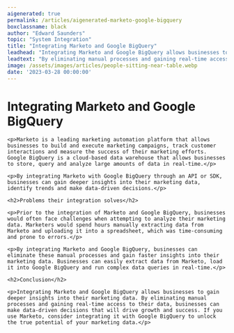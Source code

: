 ```yaml
---
aigenerated: true
permalink: /articles/aigenerated-marketo-google-bigquery
boxclassname: black
author: "Edward Saunders"
topic: "System Integration"
title: "Integrating Marketo and Google BigQuery"
leadhead: "Integrating Marketo and Google BigQuery allows businesses to gain deeper insights into their marketing data"
leadtext: "By eliminating manual processes and gaining real-time access to their data, businesses can make data-driven decisions that will drive growth and success. If you use Marketo, consider integrating it with Google BigQuery to unlock the true potential of your marketing data."
image: /assets/images/articles/people-sitting-near-table.webp
date: '2023-03-28 00:00:00'
---
```

<div class="arttext">    <h1>Integrating Marketo and Google BigQuery</h1>
    
    <p>Marketo is a leading marketing automation platform that allows businesses to build and execute marketing campaigns, track customer interactions and measure the success of their marketing efforts. Google BigQuery is a cloud-based data warehouse that allows businesses to store, query and analyze large amounts of data in real-time.</p>
    
    <p>By integrating Marketo with Google BigQuery through an API or SDK, businesses can gain deeper insights into their marketing data, identify trends and make data-driven decisions.</p>
    
    <h2>Problems their integration solves</h2>
    
    <p>Prior to the integration of Marketo and Google BigQuery, businesses would often face challenges when attempting to analyze their marketing data. Marketers would spend hours manually extracting data from Marketo and uploading it into a spreadsheet, which was time-consuming and prone to errors.</p>
    
    <p>By integrating Marketo and Google BigQuery, businesses can eliminate these manual processes and gain faster insights into their marketing data. Businesses can easily extract data from Marketo, load it into Google BigQuery and run complex data queries in real-time.</p>
    
    <h2>Conclusion</h2>
    
    <p>Integrating Marketo and Google BigQuery allows businesses to gain deeper insights into their marketing data. By eliminating manual processes and gaining real-time access to their data, businesses can make data-driven decisions that will drive growth and success. If you use Marketo, consider integrating it with Google BigQuery to unlock the true potential of your marketing data.</p>
    
</div>